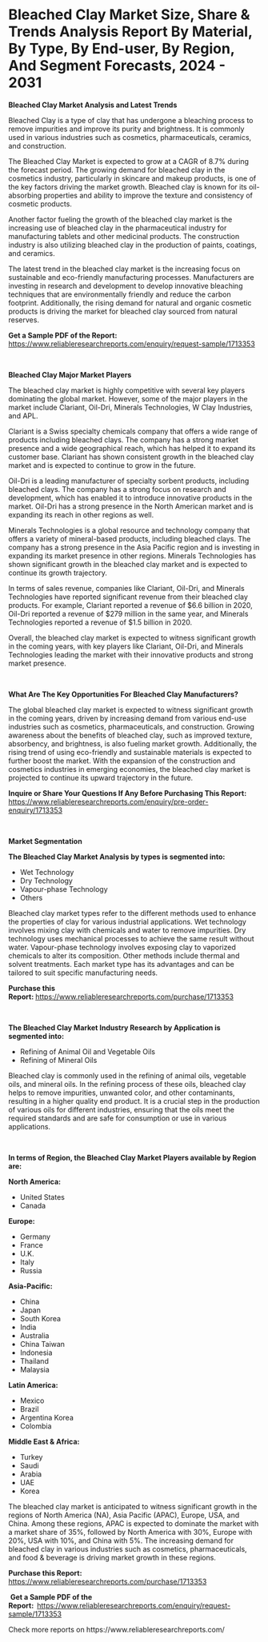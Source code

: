<p><h1>Bleached Clay Market Size, Share & Trends Analysis Report By Material, By Type, By End-user, By Region, And Segment Forecasts, 2024 - 2031</h1></p><p><strong>Bleached Clay Market Analysis and Latest Trends</strong></p>
<p><p>Bleached Clay is a type of clay that has undergone a bleaching process to remove impurities and improve its purity and brightness. It is commonly used in various industries such as cosmetics, pharmaceuticals, ceramics, and construction.</p><p>The Bleached Clay Market is expected to grow at a CAGR of 8.7% during the forecast period. The growing demand for bleached clay in the cosmetics industry, particularly in skincare and makeup products, is one of the key factors driving the market growth. Bleached clay is known for its oil-absorbing properties and ability to improve the texture and consistency of cosmetic products.</p><p>Another factor fueling the growth of the bleached clay market is the increasing use of bleached clay in the pharmaceutical industry for manufacturing tablets and other medicinal products. The construction industry is also utilizing bleached clay in the production of paints, coatings, and ceramics.</p><p>The latest trend in the bleached clay market is the increasing focus on sustainable and eco-friendly manufacturing processes. Manufacturers are investing in research and development to develop innovative bleaching techniques that are environmentally friendly and reduce the carbon footprint. Additionally, the rising demand for natural and organic cosmetic products is driving the market for bleached clay sourced from natural reserves.</p></p>
<p><strong>Get a Sample PDF of the Report:&nbsp;</strong> <a href="https://www.reliableresearchreports.com/enquiry/request-sample/1713353">https://www.reliableresearchreports.com/enquiry/request-sample/1713353</a></p>
<p>&nbsp;</p>
<p><strong>Bleached Clay Major Market Players</strong></p>
<p><p>The bleached clay market is highly competitive with several key players dominating the global market. However, some of the major players in the market include Clariant, Oil-Dri, Minerals Technologies, W Clay Industries, and APL.</p><p>Clariant is a Swiss specialty chemicals company that offers a wide range of products including bleached clays. The company has a strong market presence and a wide geographical reach, which has helped it to expand its customer base. Clariant has shown consistent growth in the bleached clay market and is expected to continue to grow in the future.</p><p>Oil-Dri is a leading manufacturer of specialty sorbent products, including bleached clays. The company has a strong focus on research and development, which has enabled it to introduce innovative products in the market. Oil-Dri has a strong presence in the North American market and is expanding its reach in other regions as well.</p><p>Minerals Technologies is a global resource and technology company that offers a variety of mineral-based products, including bleached clays. The company has a strong presence in the Asia Pacific region and is investing in expanding its market presence in other regions. Minerals Technologies has shown significant growth in the bleached clay market and is expected to continue its growth trajectory.</p><p>In terms of sales revenue, companies like Clariant, Oil-Dri, and Minerals Technologies have reported significant revenue from their bleached clay products. For example, Clariant reported a revenue of $6.6 billion in 2020, Oil-Dri reported a revenue of $279 million in the same year, and Minerals Technologies reported a revenue of $1.5 billion in 2020.</p><p>Overall, the bleached clay market is expected to witness significant growth in the coming years, with key players like Clariant, Oil-Dri, and Minerals Technologies leading the market with their innovative products and strong market presence.</p></p>
<p>&nbsp;</p>
<p><strong>What Are The Key Opportunities For Bleached Clay Manufacturers?</strong></p>
<p><p>The global bleached clay market is expected to witness significant growth in the coming years, driven by increasing demand from various end-use industries such as cosmetics, pharmaceuticals, and construction. Growing awareness about the benefits of bleached clay, such as improved texture, absorbency, and brightness, is also fueling market growth. Additionally, the rising trend of using eco-friendly and sustainable materials is expected to further boost the market. With the expansion of the construction and cosmetics industries in emerging economies, the bleached clay market is projected to continue its upward trajectory in the future.</p></p>
<p><strong>Inquire or Share Your Questions If Any Before Purchasing This Report:</strong> <a href="https://www.reliableresearchreports.com/enquiry/pre-order-enquiry/1713353">https://www.reliableresearchreports.com/enquiry/pre-order-enquiry/1713353</a></p>
<p>&nbsp;</p>
<p><strong>Market Segmentation</strong></p>
<p><strong>The Bleached Clay Market Analysis by types is segmented into:</strong></p>
<p><ul><li>Wet Technology</li><li>Dry Technology</li><li>Vapour-phase Technology</li><li>Others</li></ul></p>
<p><p>Bleached clay market types refer to the different methods used to enhance the properties of clay for various industrial applications. Wet technology involves mixing clay with chemicals and water to remove impurities. Dry technology uses mechanical processes to achieve the same result without water. Vapour-phase technology involves exposing clay to vaporized chemicals to alter its composition. Other methods include thermal and solvent treatments. Each market type has its advantages and can be tailored to suit specific manufacturing needs.</p></p>
<p><strong>Purchase this Report:&nbsp;</strong><a href="https://www.reliableresearchreports.com/purchase/1713353">https://www.reliableresearchreports.com/purchase/1713353</a></p>
<p>&nbsp;</p>
<p><strong>The Bleached Clay Market Industry Research by Application is segmented into:</strong></p>
<p><ul><li>Refining of Animal Oil and Vegetable Oils</li><li>Refining of Mineral Oils</li></ul></p>
<p><p>Bleached clay is commonly used in the refining of animal oils, vegetable oils, and mineral oils. In the refining process of these oils, bleached clay helps to remove impurities, unwanted color, and other contaminants, resulting in a higher quality end product. It is a crucial step in the production of various oils for different industries, ensuring that the oils meet the required standards and are safe for consumption or use in various applications.</p></p>
<p>&nbsp;</p>
<p><strong>In terms of Region, the Bleached Clay Market Players available by Region are:</strong></p>
<p>
    <p> <strong> North America: </strong>
        <ul>
            <li>United States</li>
            <li>Canada</li>
        </ul>
        </p> 
    <p> <strong> Europe: </strong>
        <ul>
            <li>Germany</li>
            <li>France</li>
            <li>U.K.</li>
            <li>Italy</li>
            <li>Russia</li>
        </ul>
        </p> 
    <p> <strong> Asia-Pacific: </strong>
        <ul>
            <li>China</li>
            <li>Japan</li>
            <li>South Korea</li>
            <li>India</li>
            <li>Australia</li>
            <li>China Taiwan</li>
            <li>Indonesia</li>
            <li>Thailand</li>
            <li>Malaysia</li>
        </ul>
        </p> 
    <p> <strong> Latin America: </strong>
        <ul>
            <li>Mexico</li>
            <li>Brazil</li>
            <li>Argentina Korea</li>
            <li>Colombia</li>
        </ul>
        </p> 
    <p> <strong> Middle East & Africa: </strong>
        <ul>
            <li>Turkey</li>
            <li>Saudi</li>
            <li>Arabia</li>
            <li>UAE</li>
            <li>Korea</li>
        </ul>
    </p>
    </p>
<p><p>The bleached clay market is anticipated to witness significant growth in the regions of North America (NA), Asia Pacific (APAC), Europe, USA, and China. Among these regions, APAC is expected to dominate the market with a market share of 35%, followed by North America with 30%, Europe with 20%, USA with 10%, and China with 5%. The increasing demand for bleached clay in various industries such as cosmetics, pharmaceuticals, and food & beverage is driving market growth in these regions.</p></p>
<p><strong>Purchase this Report: </strong><a href="https://www.reliableresearchreports.com/purchase/1713353">https://www.reliableresearchreports.com/purchase/1713353</a></p>
<p>&nbsp;<strong>Get a Sample PDF of the Report:&nbsp;&nbsp;</strong><a href="https://www.reliableresearchreports.com/enquiry/request-sample/1713353">https://www.reliableresearchreports.com/enquiry/request-sample/1713353</a></p>
<p><strong></strong></p>
<p>Check more reports on https://www.reliableresearchreports.com/</p>